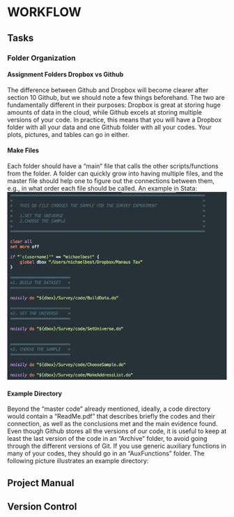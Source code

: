 
# WORKFLOW

## Tasks

### Folder Organization

#### Assignment Folders Dropbox vs Github

The difference between Github and Dropbox will become clearer after section 10 Github, but we should note a few things beforehand. The two are fundamentally different in their purposes: Dropbox is great at storing huge amounts of data in the cloud, while Github excels at storing multiple versions of your code. In practice, this means that you will have a Dropbox folder with all your data and one Github folder with all your codes. Your plots, pictures, and tables can go in either.

#### Make Files

Each folder should have a “main” file that calls the other scripts/functions from the folder. A folder can quickly grow into having multiple files, and the master file should help one to figure out the connections between them, e.g., in what order each file should be called. An example in Stata:
![alt text](Figures/MainFile.png "STATA Master File")

#### Example Directory

Beyond the “master code” already mentioned, ideally, a code directory would contain a “ReadMe.pdf” that describes briefly the codes and their connection, as well as the conclusions met and the main evidence found. Even though Github stores all the versions of our code, it is useful to keep at least the last version of the code in an “Archive” folder, to avoid going through the different versions of Git. If you use generic auxiliary functions in many of your codes, they should go in an “AuxFunctions” folder. The following picture illustrates an example directory:

## Project Manual

## Version Control
